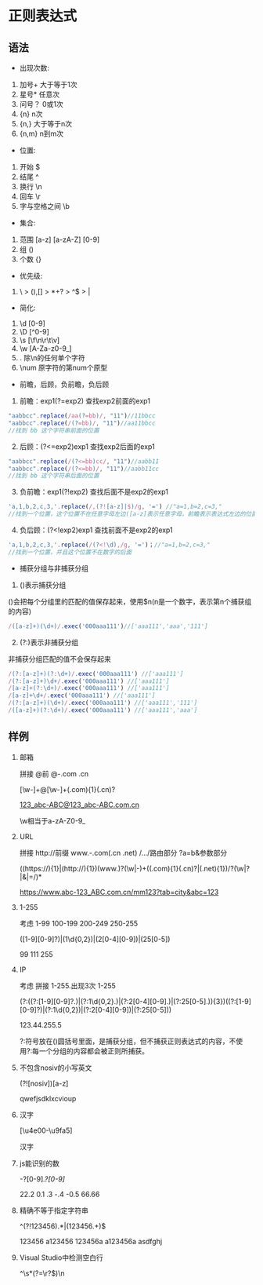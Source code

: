 # 正则表达式

## 语法

* 出现次数:
1. 加号+ 大于等于1次
2. 星号* 任意次
3. 问号？ 0或1次
4. {n} n次
5. {n,} 大于等于n次
6. {n,m} n到m次

* 位置:
1. 开始 $
2. 结尾 ^
3. 换行 \n
4. 回车 \r
5. 字与空格之间 \b

* 集合:
1. 范围 [a-z] [a-zA-Z] [0-9]
2. 组 ()
3. 个数 {}

* 优先级:
1. \ > (),[] > *+? > ^$ > |

* 简化:
1. \d [0-9]
2. \D [^0-9]
3. \s [\f\n\r\t\v]
4. \w [A-Za-z0-9_]
5. . 除\n的任何单个字符
6. \num 原字符的第num个原型

* 前瞻，后顾，负前瞻，负后顾
1. 前瞻：exp1(?=exp2) 查找exp2前面的exp1
```js
"aabbcc".replace(/aa(?=bb)/, "11")//11bbcc
"aabbcc".replace(/(?=bb)/, "11")//aa11bbcc
//找到 bb 这个字符串前面的位置
```
2. 后顾：(?<=exp2)exp1 查找exp2后面的exp1
```js
"aabbcc".replace(/(?<=bb)cc/, "11")//aabb11
"aabbcc".replace(/(?<=bb)/, "11")//aabb11cc
//找到 bb 这个字符串后面的位置
```
3. 负前瞻：exp1(?!exp2) 查找后面不是exp2的exp1
```js
'a,1,b,2,c,3,'.replace(/,(?![a-z]|$)/g, '=') //"a=1,b=2,c=3,"
//找到一个位置，这个位置不在任意字母左边([a-z]表示任意字母，前瞻表示表达式左边的位置)且也不能在结尾的左边
```
4. 负后顾：(?<!exp2)exp1 查找前面不是exp2的exp1
```js
'a,1,b,2,c,3,'.replace(/(?<!\d),/g, '=')；//"a=1,b=2,c=3,"
//找到一个位置，并且这个位置不在数字的后面
```

* 捕获分组与非捕获分组
1. ()表示捕获分组

()会把每个分组里的匹配的值保存起来，使用$n(n是一个数字，表示第n个捕获组的内容)
```js
/([a-z]+)(\d+)/.exec('000aaa111')//['aaa111','aaa','111']
```

2. (?:)表示非捕获分组

非捕获分组匹配的值不会保存起来
```js
/(?:[a-z]+)(?:\d+)/.exec('000aaa111') //['aaa111']
/(?:[a-z]+)\d+/.exec('000aaa111') //['aaa111']
/[a-z]+(?:\d+)/.exec('000aaa111') //['aaa111']
/[a-z]+\d+/.exec('000aaa111') //['aaa111']
/(?:[a-z]+)(\d+)/.exec('000aaa111') //['aaa111','111']
/([a-z]+)(?:\d+)/.exec('000aaa111') //['aaa111','aaa']
```

## 样例

1. 邮箱

    拼接 @前 @-.com .cn

    [\w\-]+@[\w\-]+(.com){1}(.cn)?

    123_abc-ABC@123_abc-ABC.com.cn

    \w相当于a-zA-Z0-9_

2. URL

    拼接 http://前缀 www.-.com(.cn .net) /.../路由部分 ?a=b&参数部分

    ((https://){1}|(http://){1})(www.)?(\w|\-)+((.com){1}(.cn)?|(.net){1})/?(\w|\?|\&|=/)*

    https://www.abc-123_ABC.com.cn/mm123?tab=city&abc=123

3. 1-255

    考虑 1-99 100-199 200-249 250-255

    ([1-9][0-9]?)|(1\d{0,2})|(2[0-4][0-9])|(25[0-5])

    99 111 255

4. IP

    考虑 拼接 1-255.出现3次 1-255

    (?:((?:[1-9][0-9]?\.)|(?:1\d{0,2}\.)|(?:2[0-4][0-9]\.)|(?:25[0-5]\.)){3})((?:[1-9][0-9]?)|(?:1\d{0,2})|(?:2[0-4][0-9])|(?:25[0-5]))

    123.44.255.5

    ?:符号放在()圆括号里面，是捕获分组，但不捕获正则表达式的内容，不使用?:每一个分组的内容都会被正则所捕获。

5. 不包含nosiv的小写英文

    (?![nosiv])[a-z]

    qwefjsdklxcvioup

6. 汉字

    [\u4e00-\u9fa5]

    汉字

7. js能识别的数

    -?[0-9]*\.?[0-9]*

    22.2 0.1 .3 -.4 -0.5 66.66

8. 精确不等于指定字符串

    ^(?!123456).*|(123456.+)$

    123456 a123456 123456a a123456a asdfghj

9. Visual Studio中检测空白行

    ^\s*(?=\r?$)\n



